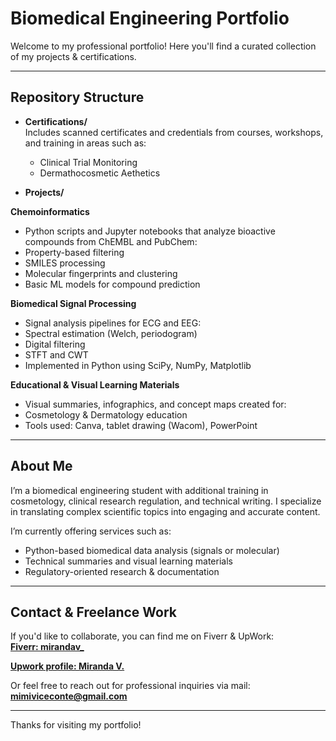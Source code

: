 # Biomedical Engineering Portfolio

Welcome to my professional portfolio! Here you'll find a curated collection of my projects & certifications. 

---

## Repository Structure

- **Certifications/**  
  Includes scanned certificates and credentials from courses, workshops, and training in areas such as:
  - Clinical Trial Monitoring
  - Dermathocosmetic Aethetics 

- **Projects/**  
  
**Chemoinformatics**
- Python scripts and Jupyter notebooks that analyze bioactive compounds from ChEMBL and PubChem:
- Property-based filtering
- SMILES processing
- Molecular fingerprints and clustering
- Basic ML models for compound prediction
  
**Biomedical Signal Processing**
- Signal analysis pipelines for ECG and EEG:
- Spectral estimation (Welch, periodogram)
- Digital filtering
- STFT and CWT
- Implemented in Python using SciPy, NumPy, Matplotlib

**Educational & Visual Learning Materials**
- Visual summaries, infographics, and concept maps created for:
- Cosmetology & Dermatology education
- Tools used: Canva, tablet drawing (Wacom), PowerPoint

---

## About Me

I’m a biomedical engineering student with additional training in cosmetology, clinical research regulation, and technical writing. I specialize in translating complex scientific topics into engaging and accurate content.

I’m currently offering services such as:
- Python-based biomedical data analysis (signals or molecular)
- Technical summaries and visual learning materials
- Regulatory-oriented research & documentation
---

## Contact & Freelance Work

If you'd like to collaborate, you can find me on Fiverr & UpWork:  
**[Fiverr: mirandav_](https://www.fiverr.com/mirandav_)**

**[Upwork profile: Miranda V.](https://www.upwork.com/freelancers/~01b84a13367101b8be)**

Or feel free to reach out for professional inquiries via mail: 
**[mimiviceconte@gmail.com](mailto:mimiviceconte@gmail.com)**


---

Thanks for visiting my portfolio!
